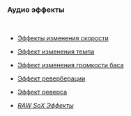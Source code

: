 ### **Аудио эффекты**
<br>

- [Эффекты изменения скорости](list/core.md)

- [Эффект изменения темпа](list/tempo.md)

- [Эффект изменения громкости баса](list/bass.md)

- [Эффект реверберации](list/reverb.md)

- [Эффект реверса](list/reverse.md)

- *[RAW SoX Эффекты](list/fx.md)*
